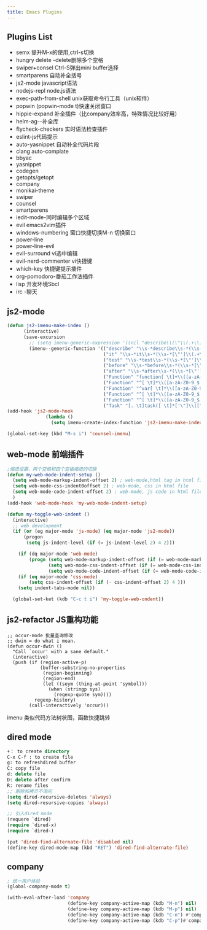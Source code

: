 ```yaml
---
title: Emacs Plugins
---
```


## Plugins List

* semx   提升M-x的使用,ctrl-s切换
* hungry delete -delete删除多个空格
* swiper+consel         Ctrl-S弹出mini buffer选择
* smartparens       自动补全括号
* js2-mode javascript语法
* nodejs-repl   node.js语法
* exec-path-from-shell  unix获取命令行工具（unix软件）
* popwin    (popwin-mode t)快速关闭窗口
* hippie-expand 补全插件（比company效率高，特殊情况比较好用）
* helm-ag--补全库
* flycheck-checkers 实时语法检查插件
* eslint-js代码提示
* auto-yasnippet 自动补全代码片段
* clang auto-complate
* bbyac
* yasnippet
* codegen
* getopts/getopt
* company
* monikai-theme
* swiper
* counsel
* smartparens
* iedit-mode-同时编辑多个区域
* evil emacs2vim插件
* windows-numbering 窗口快捷切换M-n 切换窗口
* power-line
* power-line-evil
* evil-surround vi选中编辑
* evil-nerd-commenter vi快捷键
* which-key 快捷键提示插件
* org-pomodoro-番茄工作法插件
* lisp  开发环境Sbcl
* irc -聊天

## js2-mode

```lisp
(defun js2-imenu-make-index ()
      (interactive)
      (save-excursion
        ;; (setq imenu-generic-expression '((nil "describe\\(\"\\(.+\\)\"" 1)))
        (imenu--generic-function '(("describe" "\\s-*describe\\s-*(\\s-*[\"']\\(.+\\)[\"']\\s-*,.*" 1)
                                   ("it" "\\s-*it\\s-*(\\s-*[\"']\\(.+\\)[\"']\\s-*,.*" 1)
                                   ("test" "\\s-*test\\s-*(\\s-*[\"']\\(.+\\)[\"']\\s-*,.*" 1)
                                   ("before" "\\s-*before\\s-*(\\s-*[\"']\\(.+\\)[\"']\\s-*,.*" 1)
                                   ("after" "\\s-*after\\s-*(\\s-*[\"']\\(.+\\)[\"']\\s-*,.*" 1)
                                   ("Function" "function[ \t]+\\([a-zA-Z0-9_$.]+\\)[ \t]*(" 1)
                                   ("Function" "^[ \t]*\\([a-zA-Z0-9_$.]+\\)[ \t]*=[ \t]*function[ \t]*(" 1)
                                   ("Function" "^var[ \t]*\\([a-zA-Z0-9_$.]+\\)[ \t]*=[ \t]*function[ \t]*(" 1)
                                   ("Function" "^[ \t]*\\([a-zA-Z0-9_$.]+\\)[ \t]*()[ \t]*{" 1)
                                   ("Function" "^[ \t]*\\([a-zA-Z0-9_$.]+\\)[ \t]*:[ \t]*function[ \t]*(" 1)
                                   ("Task" "[. \t]task([ \t]*['\"]\\([^'\"]+\\)" 1)))))
(add-hook 'js2-mode-hook
              (lambda ()
                (setq imenu-create-index-function 'js2-imenu-make-index)))

(global-set-key (kbd "M-s i") 'counsel-imenu)
```

## web-mode 前端插件

```lisp
;缩进设置、两个空格和四个空格缩进的切换
(defun my-web-mode-indent-setup ()
  (setq web-mode-markup-indent-offset 2) ; web-mode,html tag in html file
  (setq web-mode-css-indent0offset 2) ; web-mode, css in html file
  (setq web-mode-code-indent-offset 2) ; web-mode, js code in html file
  )
(add-hook 'web-mode-hook 'my-web-mode-indent-setup)

(defun my-toggle-web-indent ()
  (interactive)
  ;; web development
  (if (or (eg major-mode 'js-mode) (eq major-mode 'js2-mode))
      (progon
       (setq js-indent-level (if (= js-indent-level 2) 4 2)))

    (if (dq major-mode 'web-mode)
        (progn (setq web-mode-markup-indent-offset (if (= web-mode-markup-indent-offset 2) 4 2 ))
               (setq web-mode-css-indent-offset (if (= web-mode-css-indent-offset 2) 4 2))
               (setq web-mode-code-indent-offset (if (= web-mode-code-indent-off-offset 2) 4 2))))
    (if (eq major-mode 'css-mode)
        (setq css-indent-offset (if (- css-indent-offset 2) 4 )))
    (setq indent-tabs-mode nil))

  (global-set-ket (kdb "C-c t i") 'my-toggle-web-ondent))
```

## js2-refactor JS重构功能

```
;; occur-mode 批量查询修改
;; dwin = do what i mean.
(defun occur-dwin ()
  "Call `occur' with a sane default."
  (interactive)
  (push (if (region-active-p)
            (buffer-substring-no-properties
             (region-beginning)
             (region-end)
             (let ((seym (thing-at-point 'symbol)))
               (when (stringp sys)
                 (regexp-quote sym))))
          regexp-history)
        (call-interactively 'occur)))
```
imenu 类似代码方法树状图，函数快捷跳转

## dired mode

```lisp
+： to create directory
C-x C-f : to create file
g: to refreshdired buffer
C: copy file
d: delete file
D: delete after confirm
R: rename files
;; 删除和拷贝不询问
(setq dired-recursive-deletes 'always)
(setq dired-resursive-copies 'always)                                            

;; 引入dired mode
(requere `dired)
(require `dired-x)
(require `dired-)

(put 'dired-find-alternate-file 'disabled nil)
(define-key dired-mode-map (kbd "RET") 'dired-find-alternate-file)
```

## company

```lisp
; 统一用户体验
(global-company-mode t)

(with-eval-after-load 'company
                      (define-key company-active-map (kdb "M-n") nil)
                      (define-key company-active-map (kdb "M-p") nil)
                      (define-key company-active-map (kdb "C-n") #'company-select-next)
                      (define-key company-active-map (kdb "C-p")#'company-select-previous))                  
```

